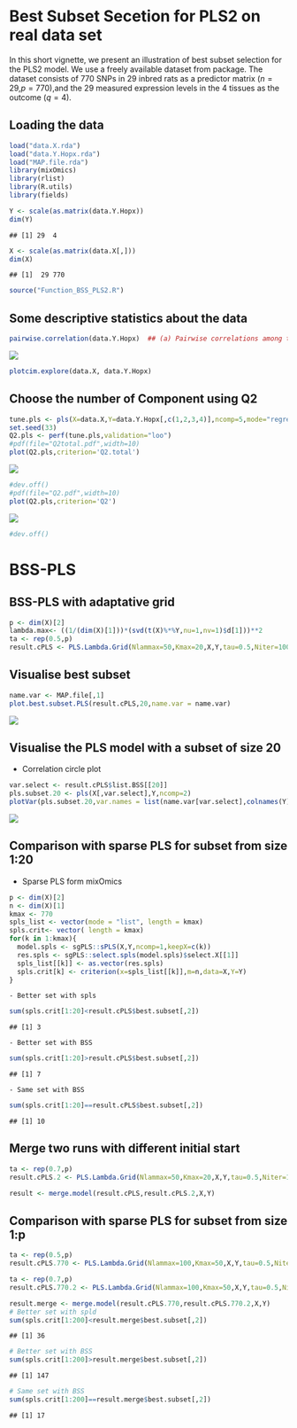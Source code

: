 # Best Subset Secetion for PLS2 on real data set 

In this short vignette, we present an illustration of best subset
selection for the PLS2 model. We use a freely available dataset from
package. The dataset consists of 770 SNPs in 29 inbred rats as a
predictor matrix (*n* = 29,*p* = 770),and the 29 measured expression
levels in the 4 tissues as the outcome (*q* = 4).

## Loading the data

``` r
load("data.X.rda")
load("data.Y.Hopx.rda")
load("MAP.file.rda")
library(mixOmics)
library(rlist)
library(R.utils)
library(fields)
```

``` r
Y <- scale(as.matrix(data.Y.Hopx))
dim(Y)
```

    ## [1] 29  4

``` r
X <- scale(as.matrix(data.X[,]))
dim(X)
```

    ## [1]  29 770

``` r
source("Function_BSS_PLS2.R")
```

## Some descriptive statistics about the data

``` r
pairwise.correlation(data.Y.Hopx)  ## (a) Pairwise correlations among the four tissues
```

![](Vignette_PLS2_BSS_files/figure-markdown_github/unnamed-chunk-4-1.png)

``` r
plotcim.explore(data.X, data.Y.Hopx)
```

## Choose the number of Component using Q2

``` r
tune.pls <- pls(X=data.X,Y=data.Y.Hopx[,c(1,2,3,4)],ncomp=5,mode="regression",scale=T)
set.seed(33)
Q2.pls <- perf(tune.pls,validation="loo")
#pdf(file="Q2total.pdf",width=10)
plot(Q2.pls,criterion='Q2.total')
```

![](Vignette_PLS2_BSS_files/figure-markdown_github/unnamed-chunk-6-1.png)

``` r
#dev.off()    
#pdf(file="Q2.pdf",width=10)
plot(Q2.pls,criterion='Q2')
```

![](Vignette_PLS2_BSS_files/figure-markdown_github/unnamed-chunk-6-2.png)

``` r
#dev.off()
```

# BSS-PLS

## BSS-PLS with adaptative grid

``` r
p <- dim(X)[2]
lambda.max<- ((1/(dim(X)[1]))*(svd(t(X)%*%Y,nu=1,nv=1)$d[1]))**2
ta <- rep(0.5,p)
result.cPLS <- PLS.Lambda.Grid(Nlammax=50,Kmax=20,X,Y,tau=0.5,Niter=1000,alpha=0.01,psy=c(0.9,0.999),epoch=10,tol=0.001,t0=ta,collect = 10,Kchoice=20) 
```

## Visualise best subset

``` r
name.var <- MAP.file[,1]
plot.best.subset.PLS(result.cPLS,20,name.var = name.var)
```

![](Vignette_PLS2_BSS_files/figure-markdown_github/unnamed-chunk-8-1.png)

## Visualise the PLS model with a subset of size 20

-   Correlation circle plot

``` r
var.select <- result.cPLS$list.BSS[[20]]
pls.subset.20 <- pls(X[,var.select],Y,ncomp=2)
plotVar(pls.subset.20,var.names = list(name.var[var.select],colnames(Y)),cex=c(2.5,3))
```

![](Vignette_PLS2_BSS_files/figure-markdown_github/unnamed-chunk-9-1.png)

## Comparison with sparse PLS for subset from size 1:20

-   Sparse PLS form mixOmics

``` r
p <- dim(X)[2]
n <- dim(X)[1]
kmax <- 770
spls_list <- vector(mode = "list", length = kmax)
spls.crit<- vector( length = kmax)
for(k in 1:kmax){
  model.spls <- sgPLS::sPLS(X,Y,ncomp=1,keepX=c(k))
  res.spls <- sgPLS::select.spls(model.spls)$select.X[[1]]
  spls_list[[k]] <- as.vector(res.spls)
  spls.crit[k] <- criterion(x=spls_list[[k]],m=n,data=X,Y=Y)
}
```

    - Better set with spls

``` r
sum(spls.crit[1:20]<result.cPLS$best.subset[,2])
```

    ## [1] 3

    - Better set with BSS

``` r
sum(spls.crit[1:20]>result.cPLS$best.subset[,2])
```

    ## [1] 7

    - Same set with BSS

``` r
sum(spls.crit[1:20]==result.cPLS$best.subset[,2])
```

    ## [1] 10

## Merge two runs with different initial start

``` r
ta <- rep(0.7,p)
result.cPLS.2 <- PLS.Lambda.Grid(Nlammax=50,Kmax=20,X,Y,tau=0.5,Niter=1000,alpha=0.01,psy=c(0.9,0.999),epoch=10,tol=0.001,t0=ta,collect = 1,Kchoice=20) 

result <- merge.model(result.cPLS,result.cPLS.2,X,Y)
```

## Comparison with sparse PLS for subset from size 1:p

``` r
ta <- rep(0.5,p)
result.cPLS.770 <- PLS.Lambda.Grid(Nlammax=100,Kmax=50,X,Y,tau=0.5,Niter=1000,alpha=0.01,psy=c(0.9,0.999),epoch=10,tol=0.001,t0=ta,collect = 1,Kchoice=200) 
```

``` r
ta <- rep(0.7,p)
result.cPLS.770.2 <- PLS.Lambda.Grid(Nlammax=100,Kmax=50,X,Y,tau=0.5,Niter=1000,alpha=0.01,psy=c(0.9,0.999),epoch=10,tol=0.001,t0=ta,collect = 1,Kchoice=200) 
```

``` r
result.merge <- merge.model(result.cPLS.770,result.cPLS.770.2,X,Y)
# Better set with spld
sum(spls.crit[1:200]<result.merge$best.subset[,2])
```

    ## [1] 36

``` r
# Better set with BSS
sum(spls.crit[1:200]>result.merge$best.subset[,2])
```

    ## [1] 147

``` r
# Same set with BSS
sum(spls.crit[1:200]==result.merge$best.subset[,2])
```

    ## [1] 17
